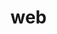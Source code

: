 <!--
 * @Descripttion: 
 * @version: 
 * @Date: 2023-07-27 19:40:33
 * @LastEditTime: 2023-07-27 20:06:46
-->
# web